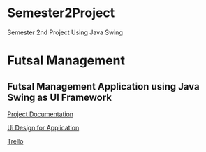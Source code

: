 # Semester2Project
Semester 2nd Project Using Java Swing

# Futsal Management
## Futsal Management Application using Java Swing as UI Framework 


[Project Documentation](https://softwaricacollege-my.sharepoint.com/:w:/g/personal/230169_softwarica_edu_np/EcRBAvEtSfRIlgEQxLPVV_8B2dX5gWu0q2QFMZH2qnCX6Q)


[Ui Design for Application](https://www.figma.com/file/uegNhnahr5aEmYxj9sxAK1/Futsal-Management?type=design&node-id=0%3A1&mode=design&t=LrzFTAe6JnXRkgMe-1)

[Trello](https://trello.com/b/Weyf6zmz/ui-project)
